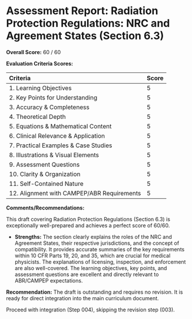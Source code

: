 # Assessment Report: Radiation Protection Regulations: NRC and Agreement States (Section 6.3)

**Overall Score:** 60 / 60

**Evaluation Criteria Scores:**

| Criteria                             | Score |
| :----------------------------------- | :---- |
| 1. Learning Objectives           | 5     |
| 2. Key Points for Understanding  | 5     |
| 3. Accuracy & Completeness       | 5     |
| 4. Theoretical Depth             | 5     |
| 5. Equations & Mathematical Content| 5     |
| 6. Clinical Relevance & Application| 5     |
| 7. Practical Examples & Case Studies | 5     |
| 8. Illustrations & Visual Elements | 5     |
| 9. Assessment Questions          | 5     |
| 10. Clarity & Organization        | 5     |
| 11. Self-Contained Nature         | 5     |
| 12. Alignment with CAMPEP/ABR Requirements | 5     |

**Comments/Recommendations:**

This draft covering Radiation Protection Regulations (Section 6.3) is exceptionally well-prepared and achieves a perfect score of 60/60.

*   **Strengths:** The section clearly explains the roles of the NRC and Agreement States, their respective jurisdictions, and the concept of compatibility. It provides accurate summaries of the key requirements within 10 CFR Parts 19, 20, and 35, which are crucial for medical physicists. The explanations of licensing, inspection, and enforcement are also well-covered. The learning objectives, key points, and assessment questions are excellent and directly relevant to ABR/CAMPEP expectations.

**Recommendation:**
The draft is outstanding and requires no revision. It is ready for direct integration into the main curriculum document.

Proceed with integration (Step 004), skipping the revision step (003).
